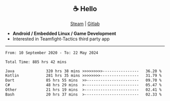 <h2 align="center"> ☕ Hello </h2>

<p align="center">
  <a href="https://steamcommunity.com/id/Niforances/">Steam</a> |
  <a href="https://gitlab.com/niforances">Gitlab</a>
</p>

 - **Android / Embedded Linux / Game Development**
 - Interested in Teamfight-Tactics third party app

------

<!--START_SECTION:waka-->

```txt
From: 10 September 2020 - To: 22 May 2024

Total Time: 885 hrs 42 mins

Java              320 hrs 38 mins >>>>>>>>>----------------   36.20 %
Kotlin            281 hrs 35 mins >>>>>>>>-----------------   31.79 %
Dart              85 hrs 55 mins  >>-----------------------   09.70 %
C#                48 hrs 29 mins  >------------------------   05.47 %
Other             21 hrs 19 mins  >------------------------   02.41 %
Bash              20 hrs 37 mins  >------------------------   02.33 %
```

<!--END_SECTION:waka-->
